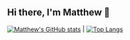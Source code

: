## Hi there, I'm Matthew 👋

<a href="https://github.com/anuraghazra/github-readme-stats"><img align="center" src="https://github-readme-stats.vercel.app/api?username=matthewcucio&theme=merko&show_icons=true&include_all_commits=true&hide_border=true" alt="Matthew's GitHub stats" /></a> | <a href="https://github.com/anuraghazra/github-readme-stats"><img align="center" src="https://github-readme-stats.vercel.app/api/top-langs/?username=matthewcucio&theme=merko&layout=pie&hide_border=true" alt="Top Langs" /></a>
